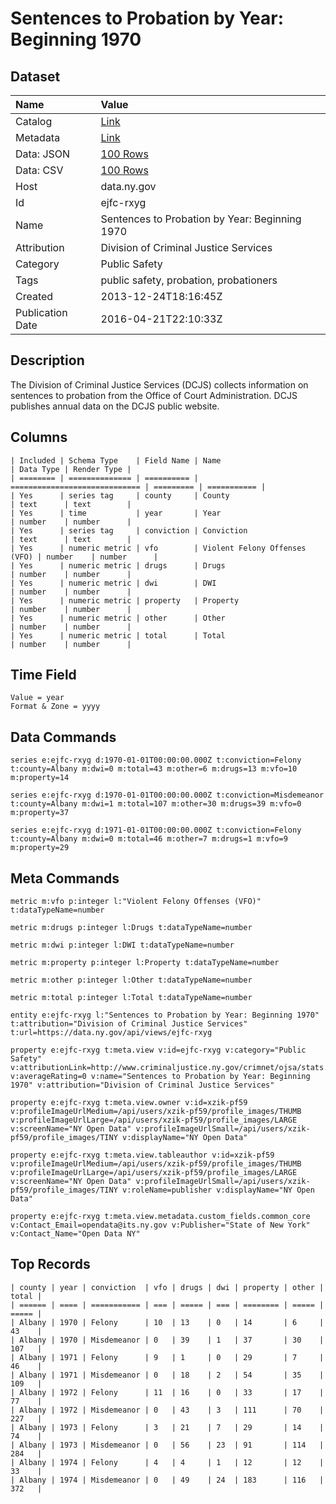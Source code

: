 # Sentences to Probation by Year: Beginning 1970

## Dataset

| Name | Value |
| :--- | :---- |
| Catalog | [Link](https://catalog.data.gov/dataset/sentences-to-probation-by-year-beginning-1970) |
| Metadata | [Link](https://data.ny.gov/api/views/ejfc-rxyg) |
| Data: JSON | [100 Rows](https://data.ny.gov/api/views/ejfc-rxyg/rows.json?max_rows=100) |
| Data: CSV | [100 Rows](https://data.ny.gov/api/views/ejfc-rxyg/rows.csv?max_rows=100) |
| Host | data.ny.gov |
| Id | ejfc-rxyg |
| Name | Sentences to Probation by Year: Beginning 1970 |
| Attribution | Division of Criminal Justice Services |
| Category | Public Safety |
| Tags | public safety, probation, probationers |
| Created | 2013-12-24T18:16:45Z |
| Publication Date | 2016-04-21T22:10:33Z |

## Description

The Division of Criminal Justice Services (DCJS) collects information on sentences to probation from the Office of Court Administration. DCJS publishes annual data on the DCJS public website.

## Columns

```ls
| Included | Schema Type    | Field Name | Name                          | Data Type | Render Type |
| ======== | ============== | ========== | ============================= | ========= | =========== |
| Yes      | series tag     | county     | County                        | text      | text        |
| Yes      | time           | year       | Year                          | number    | number      |
| Yes      | series tag     | conviction | Conviction                    | text      | text        |
| Yes      | numeric metric | vfo        | Violent Felony Offenses (VFO) | number    | number      |
| Yes      | numeric metric | drugs      | Drugs                         | number    | number      |
| Yes      | numeric metric | dwi        | DWI                           | number    | number      |
| Yes      | numeric metric | property   | Property                      | number    | number      |
| Yes      | numeric metric | other      | Other                         | number    | number      |
| Yes      | numeric metric | total      | Total                         | number    | number      |
```

## Time Field

```ls
Value = year
Format & Zone = yyyy
```

## Data Commands

```ls
series e:ejfc-rxyg d:1970-01-01T00:00:00.000Z t:conviction=Felony t:county=Albany m:dwi=0 m:total=43 m:other=6 m:drugs=13 m:vfo=10 m:property=14

series e:ejfc-rxyg d:1970-01-01T00:00:00.000Z t:conviction=Misdemeanor t:county=Albany m:dwi=1 m:total=107 m:other=30 m:drugs=39 m:vfo=0 m:property=37

series e:ejfc-rxyg d:1971-01-01T00:00:00.000Z t:conviction=Felony t:county=Albany m:dwi=0 m:total=46 m:other=7 m:drugs=1 m:vfo=9 m:property=29
```

## Meta Commands

```ls
metric m:vfo p:integer l:"Violent Felony Offenses (VFO)" t:dataTypeName=number

metric m:drugs p:integer l:Drugs t:dataTypeName=number

metric m:dwi p:integer l:DWI t:dataTypeName=number

metric m:property p:integer l:Property t:dataTypeName=number

metric m:other p:integer l:Other t:dataTypeName=number

metric m:total p:integer l:Total t:dataTypeName=number

entity e:ejfc-rxyg l:"Sentences to Probation by Year: Beginning 1970" t:attribution="Division of Criminal Justice Services" t:url=https://data.ny.gov/api/views/ejfc-rxyg

property e:ejfc-rxyg t:meta.view v:id=ejfc-rxyg v:category="Public Safety" v:attributionLink=http://www.criminaljustice.ny.gov/crimnet/ojsa/stats.htm v:averageRating=0 v:name="Sentences to Probation by Year: Beginning 1970" v:attribution="Division of Criminal Justice Services"

property e:ejfc-rxyg t:meta.view.owner v:id=xzik-pf59 v:profileImageUrlMedium=/api/users/xzik-pf59/profile_images/THUMB v:profileImageUrlLarge=/api/users/xzik-pf59/profile_images/LARGE v:screenName="NY Open Data" v:profileImageUrlSmall=/api/users/xzik-pf59/profile_images/TINY v:displayName="NY Open Data"

property e:ejfc-rxyg t:meta.view.tableauthor v:id=xzik-pf59 v:profileImageUrlMedium=/api/users/xzik-pf59/profile_images/THUMB v:profileImageUrlLarge=/api/users/xzik-pf59/profile_images/LARGE v:screenName="NY Open Data" v:profileImageUrlSmall=/api/users/xzik-pf59/profile_images/TINY v:roleName=publisher v:displayName="NY Open Data"

property e:ejfc-rxyg t:meta.view.metadata.custom_fields.common_core v:Contact_Email=opendata@its.ny.gov v:Publisher="State of New York" v:Contact_Name="Open Data NY"
```

## Top Records

```ls
| county | year | conviction  | vfo | drugs | dwi | property | other | total | 
| ====== | ==== | =========== | === | ===== | === | ======== | ===== | ===== | 
| Albany | 1970 | Felony      | 10  | 13    | 0   | 14       | 6     | 43    | 
| Albany | 1970 | Misdemeanor | 0   | 39    | 1   | 37       | 30    | 107   | 
| Albany | 1971 | Felony      | 9   | 1     | 0   | 29       | 7     | 46    | 
| Albany | 1971 | Misdemeanor | 0   | 18    | 2   | 54       | 35    | 109   | 
| Albany | 1972 | Felony      | 11  | 16    | 0   | 33       | 17    | 77    | 
| Albany | 1972 | Misdemeanor | 0   | 43    | 3   | 111      | 70    | 227   | 
| Albany | 1973 | Felony      | 3   | 21    | 7   | 29       | 14    | 74    | 
| Albany | 1973 | Misdemeanor | 0   | 56    | 23  | 91       | 114   | 284   | 
| Albany | 1974 | Felony      | 4   | 4     | 1   | 12       | 12    | 33    | 
| Albany | 1974 | Misdemeanor | 0   | 49    | 24  | 183      | 116   | 372   | 
```